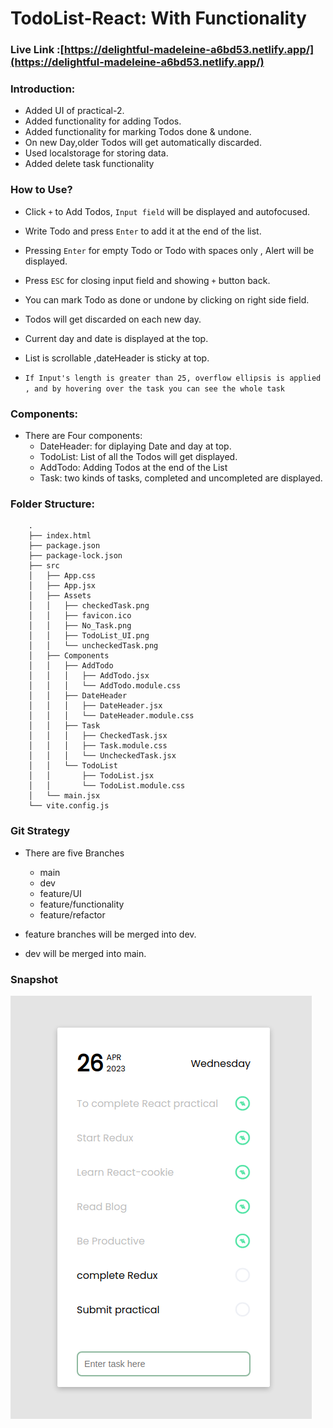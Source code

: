 # TodoList-React: With Functionality 

### Live Link :[https://delightful-madeleine-a6bd53.netlify.app/](https://delightful-madeleine-a6bd53.netlify.app/)

### Introduction:

- Added UI of practical-2.
- Added functionality for adding Todos.
- Added functionality for marking Todos done & undone.
- On new Day,older Todos will get automatically discarded.
- Used localstorage for storing data.
- Added delete task functionality


### How to Use?

- Click ``+`` to Add Todos, ``Input field`` will be displayed and autofocused.
- Write Todo and press ``Enter`` to add it at the end of the list.
- Pressing ``Enter`` for empty Todo or Todo with spaces only , Alert will be displayed.
- Press ``ESC`` for closing input field and showing ``+`` button back.
- You can mark Todo as done or undone by clicking on right side field.
- Todos will get discarded on each new day.
- Current day and date is displayed at the top.
- List is scrollable ,dateHeader is sticky at top.

- ``If Input's length is greater than 25, overflow ellipsis is applied , and by hovering over the task you can see the whole task``


### Components:
 - There are Four components:
    - DateHeader: for diplaying Date and day at top.
    - TodoList: List of all the Todos will get displayed.
    - AddTodo: Adding Todos at the end of the List
    - Task: two kinds of tasks, completed and uncompleted are displayed.

### Folder Structure:

        .
        ├── index.html
        ├── package.json
        ├── package-lock.json
        ├── src
        │   ├── App.css
        │   ├── App.jsx
        │   ├── Assets
        │   │   ├── checkedTask.png
        │   │   ├── favicon.ico
        │   │   ├── No_Task.png
        │   │   ├── TodoList_UI.png
        │   │   └── uncheckedTask.png
        │   ├── Components
        │   │   ├── AddTodo
        │   │   │   ├── AddTodo.jsx
        │   │   │   └── AddTodo.module.css
        │   │   ├── DateHeader
        │   │   │   ├── DateHeader.jsx
        │   │   │   └── DateHeader.module.css
        │   │   ├── Task
        │   │   │   ├── CheckedTask.jsx
        │   │   │   ├── Task.module.css
        │   │   │   └── UncheckedTask.jsx
        │   │   └── TodoList
        │   │       ├── TodoList.jsx
        │   │       └── TodoList.module.css
        │   └── main.jsx
        └── vite.config.js


### Git Strategy
- There are five Branches 
    - main
    - dev
    - feature/UI
    - feature/functionality
    - feature/refactor

- feature branches will be merged into dev.
- dev will be merged into main.

### Snapshot

![SnapShot of practical](./client/src/Assets/snapshot.png)
